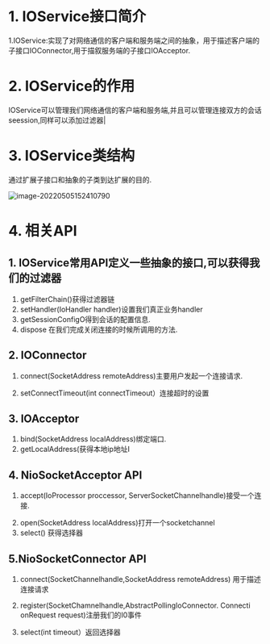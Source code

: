 # 1. IOService接口简介

1.IOService:实现了对网络通信的客户端和服务端之间的抽象，用于描述客户端的子接口IOConnector,用于描叙服务端的子接口IOAcceptor.

# 2. IOService的作用

IOService可以管理我们网络通信的客户端和服务端,并且可以管理连接双方的会话seession,同样可以添加过滤器|



# 3. IOService类结构

通过扩展子接口和抽象的子类到达扩展的目的.

![image-20220505152410790](https://img.yatjay.top/md/202205051524912.png)

# 4. 相关API

## 1. IOService常用API定义一些抽象的接口,可以获得我们的过滤器

1) getFilterChain()获得过滤器链
2) setHandler(IoHandler handler)设置我们真正业务handler
3) getSessionConfigO得到会话的配置信息.
4) dispose   在我们完成关闭连接的时候所调用的方法.

## 2. IOConnector

1. connect(SocketAddress remoteAddress)主要用户发起一个连接请求.

2) setConnectTimeout(int connectTimeout）连接超时的设置



## 3. IOAcceptor

1) bind(SocketAddress localAddress)绑定端口.
2) getLocalAddress(获得本地ip地址I

## 4. NioSocketAcceptor API

1. accept(IoProcessor<NioSession> proccessor, ServerSocketChannelhandle)接受一个连接.

2) open(SocketAddress localAddress)打开一个socketchannel 
3) select() 获得选择器

## 5.NioSocketConnector API

1) connect(SocketChannelhandle,SocketAddress remoteAddress) 用于描述连接请求
2) register(SocketChamnelhandle,AbstractPollingIoConnector. Connecti onRequest request)注册我们的I0事件

3) select(int timeout）返回选择器


